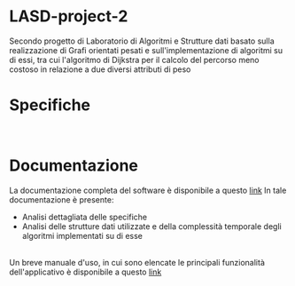 # LASD-project-2
Secondo progetto di Laboratorio di Algoritmi e Strutture dati basato sulla realizzazione di Grafi orientati pesati e sull'implementazione di algoritmi su di essi, tra cui l'algoritmo di Dijkstra per il calcolo del percorso meno costoso in relazione a due diversi attributi di peso

<H1> Specifiche </H1>

<br>
<H1> Documentazione</H1>
La documentazione completa del software è disponibile a questo <a href= "https://drive.google.com/file/d/1fxxHk9h_lbXfYuAgfIr3QpwByqqhPSG_/view?usp=sharing"> link</a>
In tale documentazione è presente:
<ul type="cyrcle">
  <li>Analisi dettagliata delle specifiche</li>
  <li>Analisi delle strutture dati utilizzate e della complessità temporale degli algoritmi implementati su di esse</li>
</ul>
<br>
Un breve manuale d'uso, in cui sono elencate le principali funzionalità dell'applicativo è disponibile a questo <a href="https://drive.google.com/file/d/1R8kEsXVH6-bzpgRhh_dLA3Q7eVzIzN3v/view?usp=sharing"> link</a><br>
